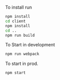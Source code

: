 To install run

```bash
npm install
cd client
npm install
cd ..
npm run build
```

To Start in development

```bash
npm run webpack
```

To start in prod.
```bash
npm start
```
